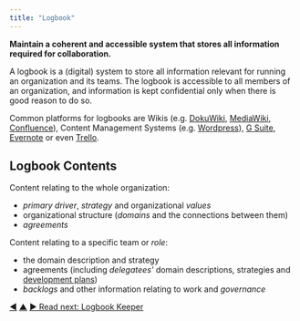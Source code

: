 ```yaml
---
title: "Logbook"
---
```



**Maintain a coherent and accessible system that stores all information required for collaboration.**

A logbook is a (digital) system to store all information relevant for running an organization and its teams. The logbook is accessible to all members of an organization, and information is kept confidential only when there is good reason to do so.

Common platforms for logbooks are Wikis (e.g. [DokuWiki](https://www.dokuwiki.org/), [MediaWiki](https://www.mediawiki.org/), [Confluence](https://www.atlassian.com/software/confluence)), Content Management Systems (e.g. [Wordpress](https://wordpress.org/)), [G Suite](https://gsuite.google.com), [Evernote](https://evernote.com/business) or even [Trello](https://trello.com/).

## Logbook Contents

Content relating to the whole organization:

-   <dfn data-info="Primary Driver: The primary driver for a domain is the main driver that people who account for that domain respond to.">primary driver</dfn>, <dfn data-info="Strategy: A high level approach for how people will create value to successfully account for a domain.">strategy</dfn> and organizational <dfn data-info="Values: Valued principles that guide behavior. Not to be confused with &quot;value&quot; (singular) in the context of a driver.">values</dfn>
-   organizational structure (<dfn data-info="Domain: A distinct area of influence, activity and decision making within an organization.">domains</dfn> and the connections between them)
-   <dfn data-info="Agreement: An agreed upon guideline, process, protocol or policy designed to guide the flow of value.">agreements</dfn>

Content relating to a specific team or <dfn data-info="Role: A domain that is delegated to an individual, who then becomes the role keeper.">role</dfn>:

-   the domain description and strategy
-   agreements (including <dfn data-info="Delegatee: An individual or group accepting responsibility for a domain delegated to them, becoming a role keeper or a team.">delegatees'</dfn> domain descriptions, strategies and [development plans](development-plan.html))
-   <dfn data-info="Backlog: A list of (often prioritized) uncompleted work items (deliverables), or drivers that need to be addressed.">backlogs</dfn> and other information relating to work and <dfn data-info="Governance: The process of setting objectives and making and evolving decisions that guide people towards achieving those objectives.">governance</dfn>



<div class="bottom-nav">
<a href="evaluation-criteria.html" title="Back to: Evaluation Criteria">◀</a> <a href="defining-agreements.html" title="Up: Defining Agreements">▲</a> <a href="logbook-keeper.html" title="Read next: Logbook Keeper">▶ Read next: Logbook Keeper</a>
</div>


<script type="text/javascript">
Mousetrap.bind('g n', function() {
    window.location.href = 'logbook-keeper.html';
    return false;
});
</script>


